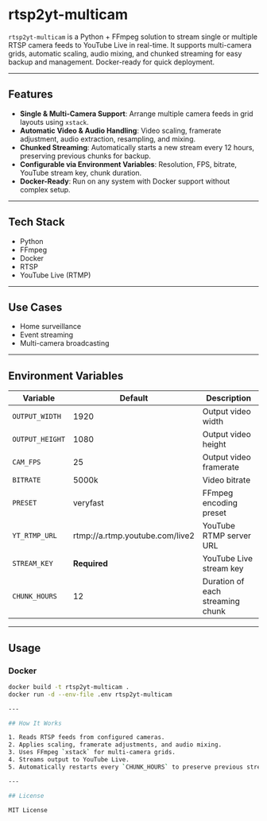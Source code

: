 # rtsp2yt-multicam

`rtsp2yt-multicam` is a Python + FFmpeg solution to stream single or multiple RTSP camera feeds to YouTube Live in real-time. It supports multi-camera grids, automatic scaling, audio mixing, and chunked streaming for easy backup and management. Docker-ready for quick deployment.

---

## Features

* **Single & Multi-Camera Support**: Arrange multiple camera feeds in grid layouts using `xstack`.
* **Automatic Video & Audio Handling**: Video scaling, framerate adjustment, audio extraction, resampling, and mixing.
* **Chunked Streaming**: Automatically starts a new stream every 12 hours, preserving previous chunks for backup.
* **Configurable via Environment Variables**: Resolution, FPS, bitrate, YouTube stream key, chunk duration.
* **Docker-Ready**: Run on any system with Docker support without complex setup.

---

## Tech Stack

* Python
* FFmpeg
* Docker
* RTSP
* YouTube Live (RTMP)

---

## Use Cases

* Home surveillance
* Event streaming
* Multi-camera broadcasting

---

## Environment Variables

| Variable        | Default                          | Description                      |
| --------------- | -------------------------------- | -------------------------------- |
| `OUTPUT_WIDTH`  | 1920                             | Output video width               |
| `OUTPUT_HEIGHT` | 1080                             | Output video height              |
| `CAM_FPS`       | 25                               | Output video framerate           |
| `BITRATE`       | 5000k                            | Video bitrate                    |
| `PRESET`        | veryfast                         | FFmpeg encoding preset           |
| `YT_RTMP_URL`   | rtmp\://a.rtmp.youtube.com/live2 | YouTube RTMP server URL          |
| `STREAM_KEY`    | **Required**                     | YouTube Live stream key          |
| `CHUNK_HOURS`   | 12                               | Duration of each streaming chunk |

---

## Usage

### Docker

```bash
docker build -t rtsp2yt-multicam .
docker run -d --env-file .env rtsp2yt-multicam

---

## How It Works

1. Reads RTSP feeds from configured cameras.
2. Applies scaling, framerate adjustments, and audio mixing.
3. Uses FFmpeg `xstack` for multi-camera grids.
4. Streams output to YouTube Live.
5. Automatically restarts every `CHUNK_HOURS` to preserve previous streams.

---

## License

MIT License
